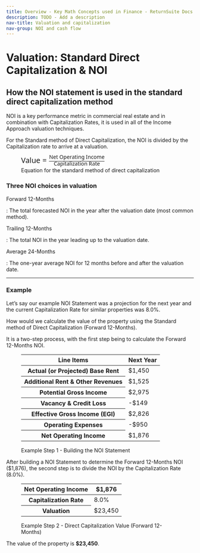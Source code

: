 ```yaml
---
title: Overview - Key Math Concepts used in Finance - ReturnSuite Docs
description: TODO - Add a description
nav-title: Valuation and capitalization
nav-group: NOI and cash flow
---
```


# Valuation: Standard Direct Capitalization & NOI

## How the NOI statement is used in the standard direct capitalization method

NOI is a key performance metric in commercial real estate and in
combination with Capitalization Rates, it is used in all of the Income
Approach valuation techniques.

For the Standard method of Direct Capitalization, the NOI is divided by
the Capitalization rate to arrive at a valuation.

<figure>
  <div>
    <math style="font-weight: 500; font-family: ui-sans-serif, system-ui, sans-serif;font-size: 1.25rem;line-height: 1.75rem;">
      <mrow>
        <mpadded width="1.1">
          <mi>Value</mi>
        </mpadded>
        <mpadded width="1.5">
          <mo>=</mo>
        </mpadded>
        <mfrac>
          <mpadded height="1.6" depth="2">
            <mn>Net Operating Income</mn>
          </mpadded>
          <mpadded height="1.6">
            <mn>Capitalization Rate</mn>
          </mpadded>
        </mfrac>
      </mrow>
    </math>
  </div>
  <figcaption>Equation for the standard method of direct capitalization</figcaption>
</figure>

### Three NOI choices in valuation

Forward 12-Months

: The total forecasted NOI in the year after the valuation date (most common method).

Trailing 12-Months

: The total NOI in the year leading up to the valuation date.

Average 24-Months

: The one-year average NOI for 12 months before and after the valuation date.

<hr class="mt-4 mb-4 border-gray-300">

### Example

Let’s say our example NOI Statement was a projection for the next year
and the current Capitalization Rate for similar properties was 8.0%.

How would we calculate the value of the property using the Standard
method of Direct Capitalization (Forward 12-Months).

It is a two-step process, with the first step being to calculate the
Forward 12-Months NOI.

<figure>
  <div class="rounded-md shadow-sm border border-gray-300 overflow-auto max-w-fit pt-3">
    <table class="table-auto border-collapse font-medium">
      <thead>
        <tr>
          <th class="border-b border-gray-300 pb-3 font-semibold text-left px-8 whitespace-nowrap tracking-wide">Line Items</th>
          <th class="border-b border-gray-300 pb-3 font-semibold text-right px-8 whitespace-nowrap tracking-wide">Next Year</th>
        </tr>
      </thead>
      <tbody>
        <tr class="bg-gray-100">
          <th class="border-b py-3 font-semibold text-left px-8 whitespace-nowrap">Actual (or Projected) Base Rent</th>
          <td class="border-b py-3 font-semibold text-right px-8">$1,450</td>
        </tr>
        <tr class="bg-white">
          <th class="border-b py-3 font-medium text-left px-8 pl-12 whitespace-nowrap text-gray-700">Additional Rent & Other Revenues</th>
          <td class="border-b py-3 text-right px-8">$1,525</td>
        </tr>
        <tr class="bg-gray-100">
          <th class="border-b py-3 font-semibold text-left px-8 whitespace-nowrap">Potential Gross Income</th>
          <td class="border-b py-3 font-semibold text-right px-8">$2,975</td>
        </tr>
        <tr class="bg-white">
          <th class="border-b py-3 font-medium text-left px-8 pl-12 whitespace-nowrap text-gray-700">Vacancy & Credit Loss</th>
          <td class="border-b py-3 text-right px-8 text-red-500">-$149</td>
        </tr>
        <tr class="bg-white">
          <th class="border-b py-3 font-semibold text-left px-8 whitespace-nowrap">Effective Gross Income (EGI)</th>
          <td class="border-b py-3 font-semibold text-right px-8">$2,826</td>
        </tr>
        <tr class="bg-gray-100">
          <th class="border-b py-3 font-medium text-left px-8 pl-12 whitespace-nowrap text-gray-700">Operating Expenses</th>
          <td class="border-b py-3 text-right px-8 text-red-500">-$950</td>
        </tr>
        <tr class="bg-white">
          <th class="py-3 font-semibold text-left px-8 whitespace-nowrap">Net Operating Income</th>
          <td class="py-3 font-semibold text-right px-8">$1,876</td>
        </tr>
      </tbody>
    </table>
  </div>
  <figcaption>Example Step 1 - Building the NOI Statement</figcaption>
</figure>

After building a NOI Statement to determine the Forward 12-Months NOI
($1,876), the second step is to divide the NOI by the Capitalization
Rate (8.0%).

<figure>
  <div class="rounded-md shadow-sm border border-gray-300 overflow-auto max-w-fit pt-3">
    <table class="table-auto border-collapse font-medium">
      <thead>
        <tr>
          <th class="border-b border-gray-300 pb-3 font-semibold text-left px-8 whitespace-nowrap tracking-wide">Net Operating Income</th>
          <th class="border-b border-gray-300 pb-3 font-semibold text-right px-8 whitespace-nowrap tracking-wide">$1,876</th>
        </tr>
      </thead>
      <tbody>
        <tr class="bg-gray-100">
          <th class="border-b py-3 font-medium text-left px-8 pl-12 whitespace-nowrap text-gray-700">Capitalization Rate</th>
          <td class="border-b py-3 text-right px-8">8.0%</td>
        </tr>
        <tr class="bg-white">
          <th class="py-3 font-semibold text-left px-8 whitespace-nowrap">Valuation</th>
          <td class="py-3 font-semibold text-right px-8">$23,450</td>
        </tr>
      </tbody>
    </table>
  </div>
  <figcaption>Example Step 2 - Direct Capitalization Value (Forward 12-Months)</figcaption>
</figure>

The value of the property is <b>$23,450</b>.
